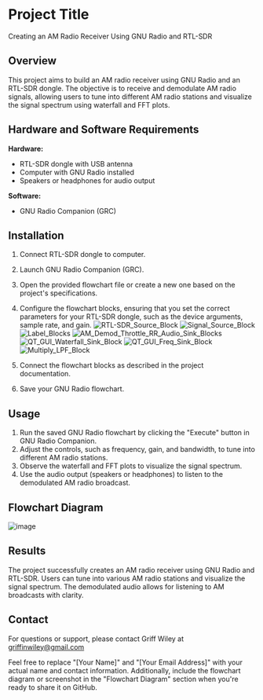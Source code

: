 # Project Title

Creating an AM Radio Receiver Using GNU Radio and RTL-SDR

## Overview

This project aims to build an AM radio receiver using GNU Radio and an RTL-SDR dongle. The objective is to receive and demodulate AM radio signals, allowing users to tune into different AM radio stations and visualize the signal spectrum using waterfall and FFT plots.

## Hardware and Software Requirements

**Hardware:**

- RTL-SDR dongle with USB antenna
- Computer with GNU Radio installed
- Speakers or headphones for audio output

**Software:**

- GNU Radio Companion (GRC)

## Installation

1. Connect RTL-SDR dongle to computer.
2. Launch GNU Radio Companion (GRC).
3. Open the provided flowchart file or create a new one based on the project's specifications.
4. Configure the flowchart blocks, ensuring that you set the correct parameters for your RTL-SDR dongle, such as the device arguments, sample rate, and gain.
  ![RTL-SDR_Source_Block](https://github.com/griffinwiley/ENEE_4141_Digital_Comms/assets/88199870/8b3d805a-9495-4e0a-9783-5750801621a6)
  ![Signal_Source_Block](https://github.com/griffinwiley/ENEE_4141_Digital_Comms/assets/88199870/f6a90703-5e0c-4a50-a5ef-451d8c6f8e20)
  ![Label_Blocks](https://github.com/griffinwiley/ENEE_4141_Digital_Comms/assets/88199870/03e6ac04-a386-4d8e-bf02-ee4864826612)
  ![AM_Demod_Throttle_RR_Audio_Sink_Blocks](https://github.com/griffinwiley/ENEE_4141_Digital_Comms/assets/88199870/fccbb1ec-3ae5-4327-a884-c0ce3df523a6)
  ![QT_GUI_Waterfall_Sink_Block](https://github.com/griffinwiley/ENEE_4141_Digital_Comms/assets/88199870/5313f486-55fe-49b1-9f59-57e54eb2e24a)
  ![QT_GUI_Freq_Sink_Block](https://github.com/griffinwiley/ENEE_4141_Digital_Comms/assets/88199870/035b0fde-9e60-414c-9358-3f8529930e8d)
  ![Multiply_LPF_Block](https://github.com/griffinwiley/ENEE_4141_Digital_Comms/assets/88199870/b71b1549-c48b-413e-8a7f-e68af34c3f26)

6. Connect the flowchart blocks as described in the project documentation.
7. Save your GNU Radio flowchart.

## Usage

1. Run the saved GNU Radio flowchart by clicking the "Execute" button in GNU Radio Companion.
2. Adjust the controls, such as frequency, gain, and bandwidth, to tune into different AM radio stations.
3. Observe the waterfall and FFT plots to visualize the signal spectrum.
4. Use the audio output (speakers or headphones) to listen to the demodulated AM radio broadcast.

## Flowchart Diagram

![image](https://github.com/griffinwiley/ENEE_4141_Digital_Comms/assets/88199870/7ba20c8e-309c-49f3-89e9-f4752e1fef4d)

## Results

The project successfully creates an AM radio receiver using GNU Radio and RTL-SDR. Users can tune into various AM radio stations and visualize the signal spectrum. The demodulated audio allows for listening to AM broadcasts with clarity.


## Contact

For questions or support, please contact Griff Wiley at griffinwiley@gmail.com

Feel free to replace "[Your Name]" and "[Your Email Address]" with your actual name and contact information. Additionally, include the flowchart diagram or screenshot in the "Flowchart Diagram" section when you're ready to share it on GitHub.
